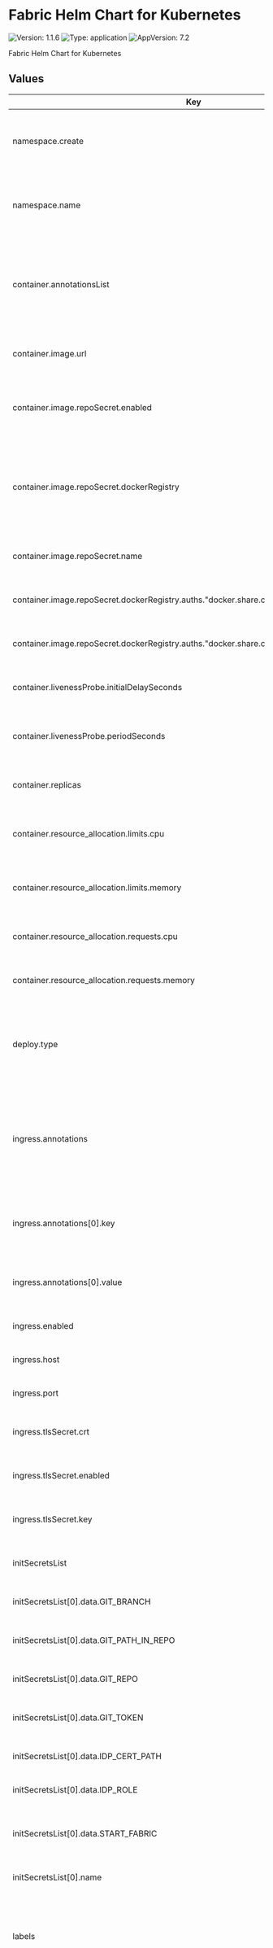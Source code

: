 # Fabric Helm Chart for Kubernetes

![Version: 1.1.6](https://img.shields.io/badge/Version-1.1.6-informational?style=flat-square) ![Type: application](https://img.shields.io/badge/Type-application-informational?style=flat-square) ![AppVersion: 7.2](https://img.shields.io/badge/AppVersion-7.2-informational?style=flat-square)

Fabric Helm Chart for Kubernetes

## Values
| Key | Type | Default | Description |
|-----|------|---------|-------------|
| namespace.create | bool | `true` | Flag to create a new Kubernetes namespace for the deployment. |
| namespace.name | string | `"space-tenant"` | The name of the Kubernetes namespace to be used or created. |
| container.annotationsList | list |`[]`| A list of annotations to be added to the container. Each annotation is defined by a name-value pair. |
| container.image.url | string | `""` | URL of the container image to be used. |
| container.image.repoSecret.enabled | bool | `false` | Flag to enable or disable the use of a Docker registry secret. |
| container.image.repoSecret.dockerRegistry | object |`{}`| Configuration for the Docker registry secret. Includes authentication details like username and password. |
| container.image.repoSecret.name | string | `"registry-secret"` | The name of the Docker registry secret. |
| container.image.repoSecret.dockerRegistry.auths."docker.share.cloud.k2view.com".password | string | `""` | The password for Docker registry authentication. |
| container.image.repoSecret.dockerRegistry.auths."docker.share.cloud.k2view.com".username | string | `""` | The username for Docker registry authentication. |
| container.livenessProbe.initialDelaySeconds | int | `120` | Initial delay in seconds for the liveness probe to start. |
| container.livenessProbe.periodSeconds | int | `60` | Time period in seconds for the liveness probe to repeat. |
| container.replicas | int | `1` | Number of container replicas to deploy. |
| container.resource_allocation.limits.cpu | string | `"1"` | The maximum amount of CPU allocated for the container. |
| container.resource_allocation.limits.memory | string | `"4Gi"` | The maximum amount of memory allocated for the container. |
| container.resource_allocation.requests.cpu | string | `"0.4"` | The requested amount of CPU for the container. |
| container.resource_allocation.requests.memory | string | `"2Gi"` | The requested amount of memory for the container. |
| deploy.type | string | `"Deployment"` | The type of deployment, Deployment for single node fabric, StatefulSet for Fabric server cluster. |
| ingress.annotations | list |`[]`| A list of annotations to be added to the ingress resource. Each annotation is defined by a key-value pair. |
| ingress.annotations[0].key | string | `"kubernetes.io/ingress.class"` | Key for the first ingress annotation, typically defining the ingress class. |
| ingress.annotations[0].value | string | `"nginx"` | Value for the first ingress annotation, specifying the ingress class. |
| ingress.enabled | bool | `true` | Flag to enable or disable ingress. |
| ingress.host | string | `"space-tenant.domain"` | Hostname for the ingress resource. |
| ingress.port | int | `3213` | Port number for the ingress resource. |
| ingress.tlsSecret.crt | string | `""` | TLS certificate for the ingress, if enabled. |
| ingress.tlsSecret.enabled | bool | `false` | Flag to enable or disable TLS for the ingress. |
| ingress.tlsSecret.key | string | `""` | TLS private key for the ingress, if TLS is enabled. |
| initSecretsList | list |`[]`| A list of initial secrets to be used by the init cantainer. |
| initSecretsList[0].data.GIT_BRANCH | string | `""` | Git branch to be used in the initial secrets. |
| initSecretsList[0].data.GIT_PATH_IN_REPO | string | `""` | Path within the Git repository for the initial secrets. |
| initSecretsList[0].data.GIT_REPO | string | `""` | Git repository URL for the initial secrets. |
| initSecretsList[0].data.GIT_TOKEN | string | `""` | Authentication token for accessing the Git repository. |
| initSecretsList[0].data.IDP_CERT_PATH | string | `""` | Path to the IDP certification in initial secrets. |
| initSecretsList[0].data.IDP_ROLE | string | `""` | IDP role to be used in the initial secrets. |
| initSecretsList[0].data.START_FABRIC | string | `"false"` | Flag to start Fabric application upon initialization. |
| initSecretsList[0].name | string | `"config-init-secrets"` | Name of the initial secrets configuration. |
| labels | list |`[]`| A list of labels to be applied to the deployment. Each label is defined by a name-value pair. |
| labels[0].name | string | `"tenant"` | The name of the first label, typically used for tenant identification. |
| labels[0].value | string | `"my-tenant"` | The value of the first label, identifying the tenant. |
| labels[1].name | string | `"space"` | The name of the second label, often used for space or environment identification. |
| labels[1].value | string | `"my-space"` | The value of the second label, identifying the space or environment. |
| listening_port | int | `3213` | Port number on which the application will listen. |
| mountSecret | object |`{}`| Configuration for mounting secrets into the container. Includes the mount path and secret data details. |
| mountSecret.name | string | `"config-secrets"` | Name of the secret to be mounted. |
| mountSecret.enabled | bool | `false` | Flag to enable or disable mounting of the secret. |
| mountSecret.mountPath | string | `"/opt/apps/fabric/config-secrets"` | Path where the secret data will be mounted. |
| mountSecret.data.config | string | `""` | Configuration data to be mounted as a secret. |
| mountSecret.data.cp_files | string | `""` | Data for copy files to be mounted as a secret. |
| mountSecret.data.idp_cert | string | `""` | IDP certificate data to be mounted as a secret. |
| networkPolicy.enabled | bool | `false` | Flag to enable or disable network policies. |
| scaling.enabled | bool | `false` | Flag to enable or disable auto-scaling. |
| scaling.maxReplicas | int | `1` | Maximum number of replicas for auto-scaling. |
| scaling.minReplicas | int | `1` | Minimum number of replicas for auto-scaling. |
| scaling.targetCPU | int | `90` | CPU utilization percentage to trigger scaling. |
| secretsList | list |`[]`| A list of secrets to be mounted on a container as a files. |
| secretsList[0].name | string | `"config-secrets"` | Name of the secrets. |
| secretsList[0].data.config | string | `""` | path to file in where each line format "[section]|[key]|[value]|<{ADD|}>" to update config.ini, can overide conf that changed based on other env var. |
| secretsList[0].data.cp_files | string | `""` | copy list of files, The referance file should be '[source] [target]' lines. |
| secretsList[0].data.idp_cert | string | `""` | IDP certificate path. |
| secretsList[0].data.local_key | string | `""` | Local key data. |
| secretsList[1].name | string | `"common-env-secrets"` | Name of the secrets. |
| secretsList[1].data.CONFIG_UPDATE_FILE | string | `"/opt/apps/fabric/config-secret/config"` | Path to the configuration update file. |
| secretsList[1].data.COPY_FILES | string | `""` | Path for cp_files file. |
| secretsList[1].data.PROJECT_NAME | string | `""` | The name of the Fabric project. |
| secretsList[1].data.SPACE_NAME | string | `""` | The name of the namespace. |
| secretsList[2].name | string | `"cassandra-secrets"` | Name of the secrets. |
| secretsList[2].data."cassandra.default.hosts" | string | `"cassandra-service"` | Default Cassandra hosts. |
| secretsList[2].data."cassandra.default.password" | string | `"cassandra"` | Default Cassandra password. |
| secretsList[2].data."cassandra.default.user" | string | `"cassandra"` | Default Cassandra user. |
| storage.alocated_amount | string | `"10Gi"` | Allocated storage amount for the persistent volume. |
| storage.class | string | `"gp2"` | Storage class to be used for persistent storage. |
| storage.pvc.enabled | bool | `true` | Flag to enable or disable the use of Persistent Volume Claims, true for Deployment, false for StatefulSet. |
| storage.securityContext | bool | `true` | Flag to enable or disable the security context for storage. |
| serviceAccount.create | bool | `true` | Flag to create a new service account in Kubernetes. |
| serviceAccount.name | string | `""`   | Name of the service account, left empty for new account creation. |
| serviceAccount.provider | string | `""` | Cloud provider for the service account (aws or gcp). |
| serviceAccount.arn | string | `""` | IAM role ARN for AWS service accounts. |
| serviceAccount.gcp_service_account_name | string |`""`| Service account name for GCP. |
| serviceAccount.project_id | string |`""`| Project ID for GCP service accounts. |
